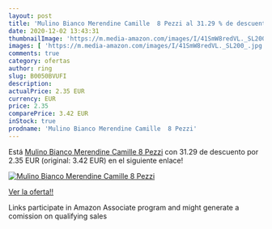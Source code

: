 ```yaml
---
layout: post
title: 'Mulino Bianco Merendine Camille  8 Pezzi al 31.29 % de descuento'
date: 2020-12-02 13:43:31
thumbnailImage: 'https://m.media-amazon.com/images/I/41SmW8redVL._SL200_.jpg'
images: [ 'https://m.media-amazon.com/images/I/41SmW8redVL._SL200_.jpg' ]
comments: true
category: ofertas
author: ring
slug: B0050BVUFI
description:
actualPrice: 2.35 EUR
currency: EUR
price: 2.35
comparePrice: 3.42 EUR
inStock: true
prodname: 'Mulino Bianco Merendine Camille  8 Pezzi'
---
```


Está [Mulino Bianco Merendine Camille  8 Pezzi](https://www.amazon.it/dp/B0050BVUFI/?tag=tolees00-21) con 31.29 de descuento por 2.35 EUR (original: 3.42 EUR) en el siguiente enlace!

[![Mulino Bianco Merendine Camille  8 Pezzi](https://m.media-amazon.com/images/I/41SmW8redVL._SL200_.jpg)](https://www.amazon.it/dp/B0050BVUFI/?tag=tolees00-21)

[Ver la oferta!!](https://www.amazon.it/dp/B0050BVUFI/?tag=tolees00-21)

Links participate in Amazon Associate program and might generate a comission on qualifying sales


